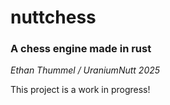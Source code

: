 # nuttchess

### A chess engine made in rust 

*Ethan Thummel / UraniumNutt 2025*

This project is a work in progress!

